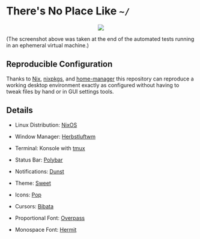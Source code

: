 # There's No Place Like `~/`

<p align="center">
  <img src="https://i.imgur.com/nYfz86I.png"/>
</p>

(The screenshot above was taken at the end of the automated tests
running in an ephemeral virtual machine.)

## Reproducible Configuration

Thanks to [Nix][], [nixpkgs][], and [home-manager][] this repository
can reproduce a working desktop environment exactly as configured
without having to tweak files by hand or in GUI settings tools.

## Details

  * Linux Distribution: [NixOS][nix]

  * Window Manager: [Herbstluftwm](https://github.com/pjones/hlwmrc)

  * Terminal: Konsole with [tmux](https://github.com/pjones/tmuxrc)

  * Status Bar: [Polybar](home/programs/polybar.nix)

  * Notifications: [Dunst](home/programs/dunst.nix)

  * Theme: [Sweet](https://github.com/EliverLara/Sweet)

  * Icons: [Pop](https://github.com/pop-os/icon-theme)

  * Cursors: [Bibata](https://github.com/ful1e5/Bibata_Cursor)

  * Proportional Font: [Overpass](https://overpassfont.org/)

  * Monospace Font: [Hermit](https://pcaro.es/p/hermit/)

[nix]: https://nixos.org/
[nixpkgs]: https://github.com/NixOS/nixpkgs
[home-manager]: https://github.com/rycee/home-manager
